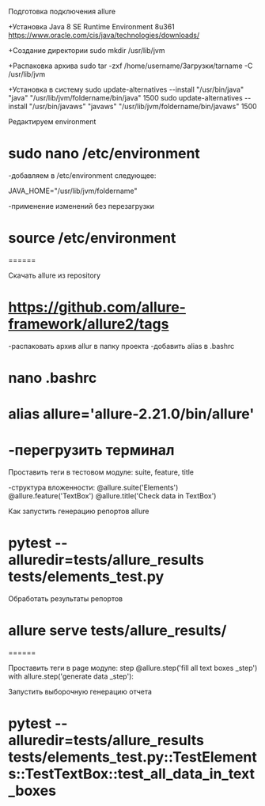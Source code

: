 Подготовка подключения allure

+Установка Java 8 SE Runtime Environment 8u361
   https://www.oracle.com/cis/java/technologies/downloads/

+Создание директории
   sudo mkdir /usr/lib/jvm

+Распаковка архива
sudo tar -zxf /home/username/Загрузки/tarname -C /usr/lib/jvm

+Установка в систему
   sudo update-alternatives --install "/usr/bin/java" "java" "/usr/lib/jvm/foldername/bin/java" 1500
   sudo update-alternatives --install "/usr/bin/javaws" "javaws" "/usr/lib/jvm/foldername/bin/javaws" 1500

Редактируем environment
# sudo nano /etc/environment

-добавляем в /etc/environment следующее:

JAVA_HOME="/usr/lib/jvm/foldername"

-применение изменений без перезагрузки
# source /etc/environment
======

Скачать allure из repository
# https://github.com/allure-framework/allure2/tags

-распаковать архив allur в папку проекта
-добавить alias в .bashrc
# nano .bashrc
# alias allure='allure-2.21.0/bin/allure'

-перегрузить терминал
======

Проставить теги в тестовом модуле: suite, feature, title

-структура вложенности:
@allure.suite('Elements')
    @allure.feature('TextBox')
        @allure.title('Check data in TextBox')


Как запустить генерацию репортов allure
# pytest --alluredir=tests/allure_results tests/elements_test.py

Обработать результаты репортов
# allure serve tests/allure_results/
======

Проставить теги в page модуле: step
@allure.step('fill all text boxes _step')
    with allure.step('generate data _step'):

Запустить выборочную генерацию отчета
# pytest --alluredir=tests/allure_results tests/elements_test.py::TestElements::TestTextBox::test_all_data_in_text_boxes
